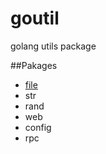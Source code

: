 goutil
======

golang utils package

##Pakages

- [file](<api/file.md>)
- str
- rand
- web
- config
- rpc